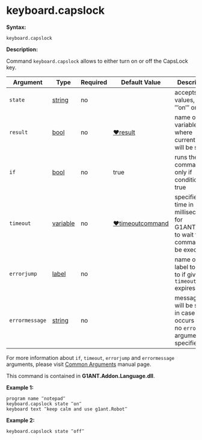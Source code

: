 # keyboard.capslock

**Syntax:**

```G1ANT
keyboard.capslock
```

**Description:**

Command `keyboard.capslock` allows to either turn on or off the CapsLock key.

| Argument | Type | Required | Default Value | Description |
| -------- | ---- | -------- | ------------- | ----------- |
|`state`| [string](https://github.com/G1ANT-Robot/G1ANT.Manual/blob/master/G1ANT-Language/Structures/string.md) | no | | accepts 2 values, either ‴on‴ or ‴off‴ |
|`result`| [bool](https://github.com/G1ANT-Robot/G1ANT.Manual/blob/master/G1ANT-Language/Structures/bool.md) | no | [♥result](https://github.com/G1ANT-Robot/G1ANT.Manual/blob/master/G1ANT-Language/Common-Arguments.md)  | name of variable where current state will be stored |
|`if`| [bool](https://github.com/G1ANT-Robot/G1ANT.Manual/blob/master/G1ANT-Language/Structures/bool.md) | no | true | runs the command only if condition is true |
|`timeout`| [variable](https://github.com/G1ANT-Robot/G1ANT.Manual/blob/master/G1ANT-Language/Special-Characters/variable.md) | no | [♥timeoutcommand](https://github.com/G1ANT-Robot/G1ANT.Manual/blob/master/G1ANT-Language/Variables/Special-Variables.md)  | specifies time in milliseconds for G1ANT.Robot to wait for the command to be executed |
|`errorjump` | [label](https://github.com/G1ANT-Robot/G1ANT.Manual/blob/master/G1ANT-Language/Structures/label.md) | no | | name of the label to jump to if given `timeout` expires |
|`errormessage`| [string](https://github.com/G1ANT-Robot/G1ANT.Manual/blob/master/G1ANT-Language/Structures/string.md) | no |  | message that will be shown in case error occurs and no `errorjump` argument is specified |

For more information about `if`, `timeout`, `errorjump` and `errormessage` arguments, please visit [Common Arguments](https://github.com/G1ANT-Robot/G1ANT.Manual/blob/master/G1ANT-Language/Common-Arguments.md)  manual page.

This command is contained in **G1ANT.Addon.Language.dll**.

**Example 1:**

```G1ANT
program name ‴notepad‴
keyboard.capslock state ‴on‴
keyboard text ‴keep calm and use g1ant.Robot‴
```

**Example 2:**

```G1ANT
keyboard.capslock state ‴off‴
```
